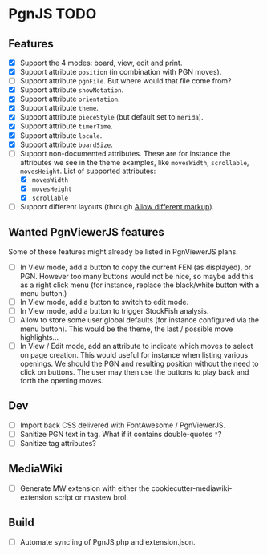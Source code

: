 # PgnJS TODO

## Features

* [X] Support the 4 modes: board, view, edit and print.
* [X] Support attribute `position` (in combination with PGN moves).
* [ ] Support attribute `pgnFile`. But where would that file come from?
* [X] Support attribute `showNotation`.
* [X] Support attribute `orientation`.
* [X] Support attribute `theme`.
* [X] Support attribute `pieceStyle` (but default set to `merida`).
* [X] Support attribute `timerTime`.
* [X] Support attribute `locale`.
* [X] Support attribute `boardSize`.
* [ ] Support non-documented attributes. These are for instance the attributes we see in the theme
  examples, like `movesWidth`, `scrollable`, `movesHeight`. List of supported attributes:
  * [X] `movesWidth`
  * [X] `movesHeight`
  * [X] `scrollable`
* [ ] Support different layouts (through 
[Allow different markup](http://mliebelt.github.io/PgnViewerJS/docu/examples.html#1217)).

## Wanted PgnViewerJS features

Some of these features might already be listed in PgnViewerJS plans.

* [ ] In View mode, add a button to copy the current FEN (as displayed), or PGN. However too many buttons
  would not be nice, so maybe add this as a right click menu (for instance, replace the black/white
  button with a menu button.)
* [ ] In View mode, add a button to switch to edit mode.
* [ ] In View mode, add a button to trigger StockFish analysis.
* [ ] Allow to store some user global defaults (for instance configured via the menu button). This would
  be the theme, the last / possible move highlights...
* [ ] In View / Edit mode, add an attribute to indicate which moves to select on page creation. This
  would useful for instance when listing various openings. We should the PGN and resulting position
  without the need to click on buttons. The user may then use the buttons to play back and forth the
  opening moves.

## Dev

* [ ] Import back CSS delivered with FontAwesome / PgnViewerJS.
* [ ] Sanitize PGN text in <pgn> tag. What if it contains double-quotes `"`?
* [ ] Sanitize <pgn> tag attributes?

## MediaWiki

* [ ] Generate MW extension with either the cookiecutter-mediawiki-extension script or mwstew brol.

## Build

* [ ] Automate sync'ing of PgnJS.php and extension.json.

[//]: # ( vim: set tw=105: )
